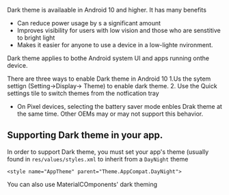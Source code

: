 Dark theme is availaable in Android 10 and higher. It has many benefits
- Can reduce power usage by s a significant amount
- Improves visibility for users with low vision and those who are senstitive to bright light
- Makes it easier for anyone to use a device in a low-lighte nvironment. 

Dark theme applies to bothe Android system UI and apps running onthe device. 

There are three ways to enable Dark theme in Android 10 
1.Us the sytem settign (Setting->Display-> Theme) to enable dark theme.
2. Use the Quick settings tile to switch themes from the notfication tray
- On Pixel devices, selecting the battery saver mode enbles Drak theme at the same time. Other OEMs may or may not support this behavior. 

## Supporting Dark theme in your app. 
In order to support Dark theme, you must set your app's theme (usually found in `res/values/styles.xml` to inherit from a `DayNight` theme
```
<style name="AppTheme" parent="Theme.AppCompat.DayNight">
```

You can also use MaterialCOmponents' dark theming
<style name="AppThem" parent="Theme.MaterialCOmponents.DayNight">
this ties the app's main theme to the systme controlled nigh mode flags and gives the app a default Darrk them (when it is enabled).

## THemes and styles. 
Your themes and styles should avoid hard-clded colors or icons intended for use under a light theme. you should use theme attrbutes or night-qualified resources instead. 

Here are the two most improtant theme attrbiutes to know about
- `?android:attr/textColorPrimary` this is a general purpose text color. It is near-black in Light theme and near-whitein Dark themes. it contains a disabled state. 
- `?attr/colorControlNormal` A general-purpose icon color. It conntains a disabled state. 

We recommend using `Material Design Components`, since its color theming system (suuch as the theme attrbitues `?attr/colorSurface` and `?attr/colorOnSurvase`) provies easy access to suitable colors. Of course, you can customize these attrbiutes in your theme. 

## Changing themes in-app
You migh want to allwo users to change the app's theme while the app is running. Your app can let the user choose between themes. The recommend options are 
- Light
- Dark
- System Default

Each of the options map directly ot one oofthe AppCompat.DayNight modes
- Light - Mode_Night_NO
- Dark - MODE_NIGHT_YES
- System default - `MODE_NIGHT_FOLLOW_SYSTEM`

To swithc the theme, call `AppCOmpatDelegate.setDefaltNightMode().

Note: Starting with App Compat V 1.1.0, setDefaultNightMode() automatically recreates any started activites. 

## Force Dark
Android 10 provides Force Dark, a Feature for developers to quickly implement a Dark theme without explicitly setting a DayNight theme as described above. 

Force Dark analyzes each view of your light-themed app, and applies a dark theme automatically before it is drawn to the screen. Some developers use a mix of Force Dark and native implementation to cut downon the amount of time needed to impelemtn Dark theme. 

Apps must opt-in to Force Dark by setting android:forceDarkAllowed="tre" in the activity's theme. This attribute is set on all of the system and androidX provided light themes, such as Theme. Material ligth. When you use Force Dark, you should make sure o test your app thoroughly and exlude views as needed. If your app uses a dakr theme, Force dark will not be applied. Similarly, if your app's theme inherits form a DayNight Theme, Force Dark will not be applied, due to the automatic switching 

## Disabling Force Dark on a view
Force DArk can be controlled on specific views with the anddroid:forceDarkAllowed layot attrbiute or with `setForceDarkAllowed()`

## Best Practies
Notification and widgets 
For UI surfaces that you display on the device but do not directly control, it is improtant to make sure that any views you use reflect the host app's theme. Two good exampes are notificationand launcher widgets

### Notfications 
Use the system-provided notification templates (such as MessaginingStyle). This means that the system is responsible for ensuring the correct view styling is applied. 

### Widgets and custom notifications views. 
For launcher widgets, or if your app uses custom notification content views, it is improtant to make sure you test the content on both the light and dark themes. 

Commmon pitfalls to llok out for
- Assuming that the background color is always light
- Hardcoding text colors. 
- Setting a hardcoded background color while using the default text color
- Using a drawable icon which is a static color

In all of these cases, use appropriate theme attrbiutes instead of hardcoded colors. 

## Launch screens
If your app has a custom launch screen it may need to be mdofified so that it refelcts the selected theme. 

Remove any hardcoded colors, for example any background colors pointing may be white. Use the `?android:attr/colorBackground` theme attrbites instead.

Note that dark-themed `android:windowBackground` drawables only work on Android Q. 

## Configurations changes

When the app's theme changes (either throughte the system setting or AppCompat) it triggers a uiMode configuration chagne. This means that activites will be automatically  recreated. 

In some cases you might want an app to handle the configuration chagne. For example, you might want to delay a configurationo chagne becuase a video is playing. 

An app can handle the implementation fo Dark theme itself by ddeclaring that each Activity can handle the uiMode configuration chagne

```
<activity
    android:name=".MyActivity"
    android:configChanges="uiMode" />
```
When an Activity declares it hanldes configration changes, its `onConfigurationChagned()` method will be calle dwhen ther eis a theme change. 

```
val currentNightMode = configuration.uiMode and Configuration.UI_MODE_NIGHT_MASK
when (currentNightMode) {
    Configuration.UI_MODE_NIGHT_NO -> {} // Night mode is not active, we're using the light theme
    Configuration.UI_MODE_NIGHT_YES -> {} // Night mode is active, we're using dark theme
}
```

